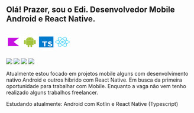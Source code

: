 ## Olá! Prazer, sou o Edi. Desenvolvedor Mobile Android e React Native. 
<div style="display: inline_block"><br>
  <img align="center" alt="edi-kotlin" height="30" width="40" src="https://raw.githubusercontent.com/devicons/devicon/master/icons/kotlin/kotlin-plain.svg">
  <img align="center" alt="edi-android" height="30" width="40" src="https://raw.githubusercontent.com/devicons/devicon/master/icons/android/android-plain.svg">
  <img align="center" alt="edi-typescript" height="30" width="40" src="https://raw.githubusercontent.com/devicons/devicon/master/icons/typescript/typescript-plain.svg">
  <img align="center" alt="edi-react" height="30" width="40" src="https://raw.githubusercontent.com/devicons/devicon/master/icons/react/react-original.svg">
</div>
  
  ##
 
<div> 
  <a href="https://www.linkedin.com/in/edijaniosouza/" target="_blank"><img src="https://img.shields.io/badge/-LinkedIn-%230077B5?style=for-the-badge&logo=linkedin&logoColor=white" target="_blank"></a> 
  <a href="https://www.instagram.com/edi_souza8/" target="_blank"><img src="https://img.shields.io/badge/-Instagram-%23E4405F?style=for-the-badge&logo=instagram&logoColor=white" target="_blank"></a>
    <a href="https://twitter.com/Ediiwo" target="_blank"><img src="https://img.shields.io/badge/-twitter-%230077B5?style=for-the-badge&logo=twitter&logoColor=white" target="_blank"></a>
  <a href = "mailto:edijanio.dev@gmail.com"><img src="https://img.shields.io/badge/-Gmail-%23333?style=for-the-badge&logo=gmail&logoColor=white" target="_blank"></a>
</div>
<div>
  <p>
    Atualmente estou focado em projetos mobile alguns com desenvolvimento nativo Android e outros hibrido com React Native. Em busca da primeira oportunidade para trabalhar com Mobile. Enquanto a vaga não vem tenho realizado alguns trabalhos freelancer.  
  </p>
    <p>
    Estudando atualmente: Android com Kotlin e React Native (Typescript)
  </p>
</div>
